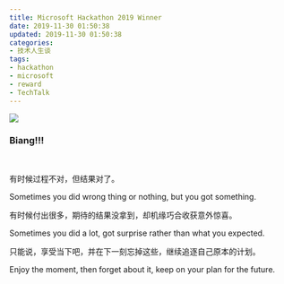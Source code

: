 ```yaml
---
title: Microsoft Hackathon 2019 Winner
date: 2019-11-30 01:50:38
updated: 2019-11-30 01:50:38
categories:
- 技术人生谈
tags:
- hackathon
- microsoft
- reward
- TechTalk
---
```




![](https://hzrzxq.bn.files.1drv.com/y4my5VWQjPz_VXUhyL_goql12qS5FYtb_-sIBFRtzF93-Cenee-f8mMtWOpjC_lKRfsJNVpH68wgbzFHd19I3JxD4Ilqcnf89z_HYGYvomN9C9SXfsm9UsXlNNx0jFBm1r7hbEkN3bksY4gDoEAtDV81jJ9-GY_qim98MNc5Lp9DrV5Lahn25prbnjjnNKtPWBbQmA8E1HbcXBHI7DTdkaR1A?width=3024&height=3780&cropmode=none)

### **Biang!!!**

<!-- more -->

<br />

有时候过程不对，但结果对了。

Sometimes you did wrong thing or nothing, but you got something.

有时候付出很多，期待的结果没拿到，却机缘巧合收获意外惊喜。

Sometimes you did a lot, got surprise rather than what you expected.

只能说，享受当下吧，并在下一刻忘掉这些，继续追逐自己原本的计划。

Enjoy the moment, then forget about it, keep on your plan for the future.

<br />

